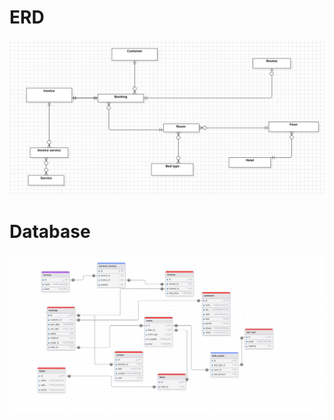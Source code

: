 # ERD 
![entity-relationship](../assets/erd-diagram.png)
# Database 
![database-draft](../assets/database-diagram.png)
